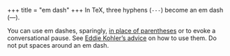 +++
title = "em dash"
+++
In TeX, three hyphens (`---`) become an em dash (—).

You can use em dashes, sparingly, [in place of parentheses][sodash] or to evoke a conversational pause.
See [Eddie Kohler’s advice][ekdash] on how to use them.
Do not put spaces around an em dash.

[ekdash]: http://www.read.seas.harvard.edu/~kohler/latex.html#dash
[sodash]: https://english.stackexchange.com/a/105667
